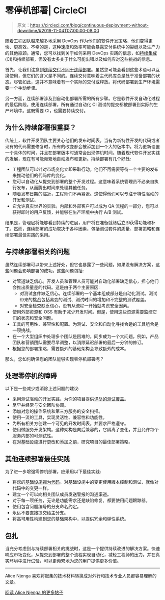 # 零停机部署| CircleCI

> 原文：<https://circleci.com/blog/continuous-deployment-without-downtime/#2019-11-04T07:00:00-08:00>

随着工程团队越来越多地采用 DevOps 作为他们的软件开发策略，他们变得更快、更高效。不幸的是，这种速度和效率可能会暴露交付系统中的裂缝以及生产力的其他瓶颈。通常，您可以找到关于如何采用 DevOps 实践的信息，如[持续集成](https://circleci.com/continuous-integration/) (CI)和持续部署，但没有太多关于什么可能出错以及如何应对这些挑战的信息。

首先，让我们注意到[连续交付不同于连续部署](https://circleci.com/continuous-integration/#what-is-the-difference-between-continuous-integration-continuous-delivery-and-continuous-deployment)。虽然您可能会看到这些术语可以互换使用，但它们的含义是不同的。连续交付意味着主代码库总是处于准备部署的状态。尽管如此，这并不意味着有一个实际的交付或释放。将代码部署到生产环境需要一个手动步骤。

另一方面，连续部署涉及到自动化部署所需的所有步骤。它是软件开发自动化过程的最后阶段。使用连续部署，所有通过自动化 CI 测试的提交都被部署到实际的生产环境中。这既需要 CI，也需要持续交付。

## 为什么持续部署很重要？

传统上，软件开发团队主要关心他们的发布时间表。当有为新特性开发的代码或者现有的代码需要修复时，所有的改变都会被添加到一个大的版本中。将为更新设置一个具体的时间，并且在部署版本时通常会出现停机时间。随着现代软件开发实践的发展，现在有可能频繁地自动发布和更新。持续部署有几个好处:

*   工程团队可以针对市场变化立即采取行动。他们不再需要等待一个主要的发布来推动他们的代码库的变化。
*   您可以自动化从提交到部署的整个开发过程。这意味着系统管理员不必亲自执行发布，从而腾出时间来处理其他任务。
*   随着发布日期的临近，工程师们不再紧张。这使得他们可以专注于特性驱动的开发和测试。
*   它允许真实世界的实验。内部和外部客户可以成为 QA 流程的一部分，您可以获得即时的用户反馈，并能够在生产环境中执行 A/B 测试。

结果是，管理层将能够看到持续的进展，用户将在准备就绪后立即获得功能和补丁。然而，连续部署的成功取决于各种因素，包括测试套件的质量、部署策略和连续部署最佳实践的采用。

## 与持续部署相关的问题

虽然连续部署可以带来上述好处，但它也暴露了一些问题，如果没有解决方案，这些问题会影响部署的成功。这些问题包括:

*   对管道缺乏信心。开发人员和管理人员可能对自动化部署缺乏信心，担心他们会推出质量差的代码。这是由于两个主要原因:
    *   对测试套件缺乏信心。连续部署的一个基本组成部分是自动化测试。测试带来的挑战包括易变的测试、测试时间的增加和不完整的测试覆盖。
    *   对安全检查缺乏信心，没有从流程一开始就考虑安全因素。
*   使用外部资源和 OSS 有助于减少开发时间。但是，使用这些资源需要监控它们的状态和安全问题。
*   工具的可用性、兼容性和配置。为测试、安全和自动化寻找合适的工具组合是一项挑战。
*   在一个大型组织中处理多个团队是困难的，同步成为一个大问题。例如，产品团队和营销团队需要尽早调整，以消除延迟部署的最后一分钟的修订。
*   根据您的部署策略，需要额外的基础架构会导致额外的成本。

那么，您如何确保您的团队能够实现零停机部署呢？

## 处理零停机的障碍

以下是一些减少或消除上述问题的建议:

*   采用测试驱动的开发实践，为你的项目提供[详尽的测试覆盖](https://circleci.com/blog/path-to-production-how-and-where-to-segregate-test-environments/)。
*   尽早并经常与安全团队协调。
*   添加对您的操作系统和第三方服务的安全扫描。
*   使用一流的工具，实现灵活性、兼容性和功能性。
*   为所有相关方创建一个可见的开发时间表，并要求严格遵守。
*   使用微服务开发架构。这种架构是向后兼容的，它隔离了变化，并且允许每个服务内部的可测试性。
*   在对基础设施进行更改和添加之前，研究项目的最佳部署策略。

## 其他连续部署最佳实践

为了进一步增强零停机部署，应采用以下最佳实践:

*   将您的[基础设施视为代码](https://circleci.com/blog/an-intro-to-infrastructure-as-code/)。对基础设施中的变更使用版本控制和测试，就像对代码中的变更一样。
*   建立一个可以向相关团队成员发送警报的沟通渠道。
*   对于每一项任务，无论是功能需求还是缺陷修复，都要使用问题跟踪器。
*   使用包含问题编号的分支命名约定。
*   永远不要直接提交给主分支。
*   将高可用性构建到您的基础架构中，以提供冗余和弹性系统。

## 包扎

当充分考虑到与持续部署相关的挑战时，这是一个提供持续改进的解决方案。快速响应市场变化，从提交到部署的整个流程实现自动化，减轻工程师的压力，并在真实环境中进行试验，可以更频繁地为您的用户提供更多价值。

* * *

Alice Njenga 喜欢将密集的技术材料转换成对外行和技术专业人员都容易理解的文章。

[阅读 Alice Njenga 的更多帖子](/blog/author/alice-njenga/)